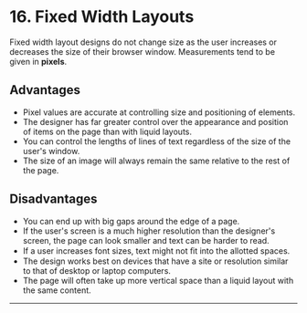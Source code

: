 # 16. Fixed Width Layouts

Fixed width layout designs do not change size as the user increases or decreases the size of their browser window. Measurements tend to be given in **pixels**.
## Advantages

- Pixel values are accurate at controlling size and positioning of elements.
- The designer has far greater control over the appearance and position of items on the page than with liquid layouts.
- You can control the lengths of lines of text regardless of the size of the user's window.
- The size of an image will always remain the same relative to the rest of the page.
## Disadvantages

- You can end up with big gaps around the edge of a page.
- If the user's screen is a much higher resolution than the designer's screen, the page can look smaller and text can be harder to read.
- If a user increases font sizes, text might not ﬁt into the allotted spaces.
- The design works best on devices that have a site or resolution similar to that of desktop or laptop computers.
- The page will often take up more vertical space than a liquid layout with the same content.

---
